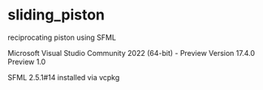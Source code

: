 # sliding_piston
reciprocating piston using SFML

Microsoft Visual Studio Community 2022 (64-bit) - Preview
Version 17.4.0 Preview 1.0

SFML 2.5.1#14 installed via vcpkg
